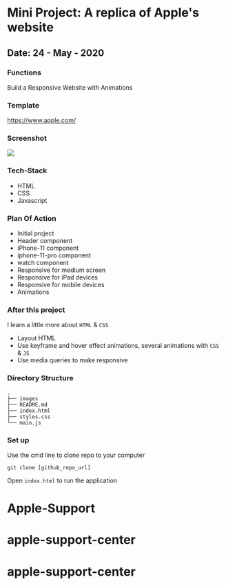 # Mini Project: A replica of Apple's website
## Date: 24 - May - 2020

### Functions
Build a Responsive Website with Animations

### Template
https://www.apple.com/

### Screenshot

<img src="https://i.imgur.com/FHd7bzM.png">

### Tech-Stack
- HTML
- CSS
- Javascript

### Plan Of Action
- Initial project
- Header component
- iPhone-11 component
- iphone-11-pro component
- watch component
- Responsive for medium screen
- Responsive for iPad devices
- Responsive for mobile devices
- Animations

### After this project
I learn a little more about `HTML` & `CSS`

- Layout HTML
- Use keyframe and hover effect animations, several animations with `CSS` & `JS`
- Use media queries to make responsive

### Directory Structure
```
.
├── images
├── README.md
├── index.html
├── styles.css
└── main.js
``` 

### Set up
Use the cmd line to clone repo to your computer
```
git clone [github_repo_url]
```
Open `index.html` to run the application
# Apple-Support
# apple-support-center
# apple-support-center

